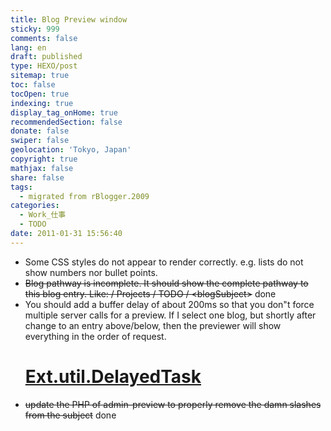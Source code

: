 ```yaml
---
title: Blog Preview window
sticky: 999
comments: false
lang: en
draft: published
type: HEXO/post
sitemap: true
toc: false
tocOpen: true
indexing: true
display_tag_onHome: true
recommendedSection: false
donate: false
swiper: false
geolocation: 'Tokyo, Japan'
copyright: true
mathjax: false
share: false
tags:
  - migrated from rBlogger.2009
categories:
  - Work_仕事
  - TODO
date: 2011-01-31 15:56:40
---
```


 <ul><li>Some CSS styles ​do not appear to render correctly. e.g. lists do not show numbers nor bullet points.</li><li><span style="text-decoration: line-through;">Blog pathway is incomplete. It should show the complete pathway to this blog entry. Like: / Projects / TODO / &lt;blogSubject&gt;</span> done</li><li>You should add a buffer delay of about 200ms so that you don"t force multiple server calls for a preview.
If I select one blog, but shortly after change to an entry above/below, then the previewer will show everything in the order of request.
<h1><a href="http://dev.sencha.com/deploy/dev/docs/source/DelayedTask.html#cls-Ext.util.DelayedTask">Ext.util.DelayedTask</a></h1>
</li><li><span style="text-decoration: line-through;">update the PHP of admin-preview to properly remove the damn slashes from the subject</span> done
</li></ul>